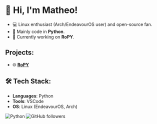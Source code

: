 # 👋 Hi, I'm Matheo!

- 💻 Linux enthusiast (Arch/EndeavourOS user) and open-source fan.
- 🔧 Mainly code in **Python**.
- 🌱 Currently working on **RoPY**.

## Projects:

- 🌐 **[RoPY](https://github.com/veddevv/RoPY)**

## 🛠 Tech Stack:
- **Languages**: Python
- **Tools**: VSCode
- **OS**: Linux (EndeavourOS, Arch)

![Python](https://img.shields.io/badge/python-3.x-blue.svg)
![GitHub followers](https://img.shields.io/github/followers/veddevv?style=social)

